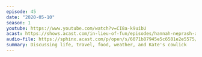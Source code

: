 ```yaml
---
episode: 45
date: "2020-05-10"
season: 1
youtube: https://www.youtube.com/watch?v=CI8a-k9uibU
acast: https://shows.acast.com/in-lieu-of-fun/episodes/hannah-neprash-and-alan-rozenshtein-may-10-2020
audio-file: https://sphinx.acast.com/p/open/s/6071b87945e5c6581e2e5575/e/613fbfaab5534600127be403/media.mp3
summary: Discussing life, travel, food, weather, and Kate's cowlick
---
```


